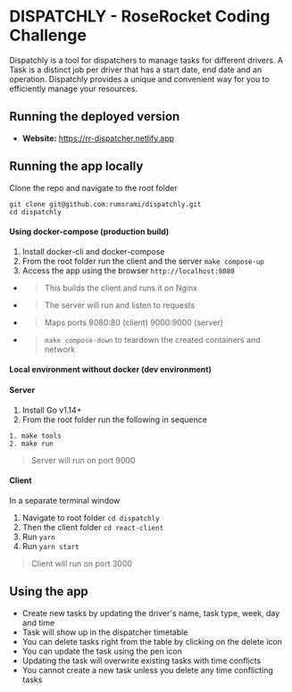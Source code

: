 DISPATCHLY - RoseRocket Coding Challenge
=================


Dispatchly is a tool for dispatchers to manage tasks for different drivers. A Task is a distinct job per driver that has a start date, end date and an operation. Dispatchly provides a unique and convenient way for you to efficiently manage your resources.

Running the deployed version
---
-	**Website:** https://rr-dispatcher.netlify.app

Running the app locally
---
Clone the repo and navigate to the root folder
```
git clone git@github.com:rumsrami/dispatchly.git
cd dispatchly
```

#### Using docker-compose (production build)

1. Install docker-cli and docker-compose
2. From the root folder run the client and the server
``` make compose-up ```
3. Access the app using the browser
``` http://localhost:8080 ```
- > This builds the client and runs it on Nginx 
- > The server will run and listen to requests
- > Maps ports 8080:80 (client) 9000:9000 (server)
- > `make compose-down` to teardown the created containers and network

#### Local environment without docker (dev environment)
#### Server
1. Install Go v1.14+
2. From the root folder run the following in sequence
```
1. make tools
2. make run
```
> Server will run on port 9000
#### Client
In a separate terminal window
1. Navigate to root folder `cd dispatchly`
2. Then the client folder `cd react-client`
3. Run `yarn`
4. Run `yarn start`
> Client will run on port 3000

Using the app
----
- Create new tasks by updating the driver's name, task type, week, day and time
- Task will show up in the dispatcher timetable
- You can delete tasks right from the table by clicking on the delete icon
- You can update the task using the pen icon
- Updating the task will overwrite existing tasks with time conflicts
- You cannot create a new task unless you delete any time conflicting tasks
